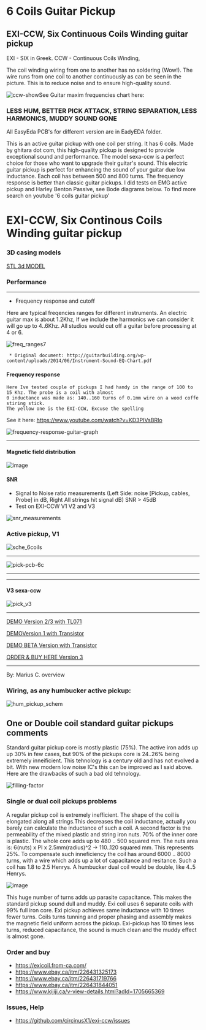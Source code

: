 # 6 Coils Guitar Pickup
## EXI-CCW, Six Continuous Coils Winding guitar pickup

EXI -  SIX in Greek.
CCW -  Continuous Coils Winding, 

The coil winding wiring from one to another has no soldering (Wow!). The wire runs from one coil to another
continuously as can be seen in the picture. This is to reduce noise and to ensure high-quality sound.


![ccw-show](https://github.com/user-attachments/assets/264fc695-38b5-48cc-875b-a993a79dcdc8)See Guitar maxim frequencies chart here: 


### LESS HUM, BETTER PICK ATTACK, STRING SEPARATION, LESS HARMONICS, MUDDY SOUND GONE 


All EasyEda PCB's for different version are in EadyEDA folder.

This is an active guitar pickup with one coil per string. It has 6 coils.
Made by ghitara dot com, this high-quality pickup is designed to provide exceptional sound and performance. 
The model sexa-ccw is a perfect choice for those who want to upgrade their guitar's sound. This electric guitar pickup is perfect 
for enhancing the sound of your guitar due low inductance. Each coil has between 500 and 800 turns. The frequency response is better than 
classic guitar pickups. I did tests on EMG active pickup and Harley Benton Passive, see Bode diagrams below. 
To find more search on youtube '6 coils guitar pickup'


# EXI-CCW, Six Continous Coils Winding guitar pickup


### 3D casing models

[STL 3d MODEL](https://github.com/circinusX1/sexa-ccw/blob/main/3d/exi-emboss.stl)


### Performance

---
  * Frequency response and cutoff

Here are typical freqencies ranges for different instruments. An electric guitar max is about 1.2Khz, If we include the harmonics 
we can consider it will go up to 4..6Khz. All studios would cut off a guitar before processing at 4 or 6.

 ![freq_ranges7](https://github.com/user-attachments/assets/84ee54c9-d4f3-42eb-9eab-dfd46383acb1)


     * Original document: http://guitarbuilding.org/wp-content/uploads/2014/06/Instrument-Sound-EQ-Chart.pdf


#### Frequency response

       

    Here Ive tested couple of pickups I had handy in the range of 100 to 15 Khz. The probe is a coil with almost
    0 inductance was made as: 140..160 turns of 0.1mm wire on a wood coffe stiring stick.
    The yellow one is the EXI-CCW, Excuse the spelling

See it here: https://www.youtube.com/watch?v=KD3PIVsBRIo


    


![frequency-response-guitar-graph](https://github.com/circinusX1/sexa-ccw/assets/69641625/6f998b94-56da-473a-8156-6cec2b3ec632)



---

#### Magnetic field distribution

![image](https://github.com/user-attachments/assets/b8a5d370-a5ae-42d9-b2ab-b33b3e6394ff)



#### SNR


   * Signal to Noise ratio measurements (Left Side: noise [Pickup, cables, Probe] in dB, Right All strings hit signal dB) SNR > 45dB
   * Test on EXI-CCW V1 V2 and V3

![snr_measurements](https://github.com/user-attachments/assets/9e77f4ac-187c-401d-b68d-649ec1bbebdc)

     


### Active pickup, V1

![sche_6coils](https://github.com/circinusX1/sexa-ccw/assets/69641625/2b5d4f61-82ba-425c-bbf4-3223ea398ee7)

---

![pick-pcb-6c](https://github.com/circinusX1/sexa-ccw/assets/69641625/6b53ffa5-7a11-4bb3-852e-07e3fcdf1ea7)

---


---


#### V3 sexa-ccw

![pick_v3](https://github.com/circinusX1/sexa-ccw/assets/69641625/90c53b04-8858-478b-84e9-50dcb3daaf10)


---


[DEMO Version 2/3 with TL071 ](https://www.youtube.com/watch?v=29cAE45jkJk)

[DEMOVersion 1 with Transistor](https://www.youtube.com/watch?v=PKX4ls18GiM)

[DEMO BETA Version with Transistor](https://www.youtube.com/watch?v=EW_jxvgFBk8)

[ORDER & BUY HERE Version 3](https://ghitara.com/?p=_sexa_ccw.php)

---

By: Marius C.
overview

### Wiring, as any humbucker active pickup:
![hum_pickup_schem](https://github.com/user-attachments/assets/ab6aecd4-c662-405d-a481-3dcc77360dc5)






## One or Double coil standard guitar pickups comments

Standard guitar pickup core is mostly plastic (75%). The active iron adds up up 30% in few cases,
but 90% of the pickups core is 24..26% being extremely inneificient. 
This tehnology is a century old and has not evolved a bit. With new modern low noise IC's
this can be improved as I said above. Here are the drawbacks of such a bad old tehnology.


![filling-factor](https://github.com/user-attachments/assets/97ca918b-d1ad-4c51-9ae8-c7bfb1c99bd2)



### Single or dual coil pickups problems

A regular pickup coil is extremely inefficient. The shape of the coil is elongated along all strings.This decreases the coil inductance, actually you barely can calculate the inductance of such a coil. A second factor is the permeability of the mixed plastic and string iron nuts. 70% of the inner core is plastic. The whole core adds up to 480 .. 500 squared mm. The nuts area is: 6(nuts) x PI x 2.5mm(radius)^2 → 110..120 squared mm. This represents 25%. To compensate such inneficiency the coil has around 6000 .. 8000 turns, with a wire which adds up a lot of capacitance and resitance. Such a coil has 1.8 to 2.5 Henrys. A humbucker dual coil would be double, like 4..5 Henrys. 


![image](https://github.com/user-attachments/assets/ceea8f12-f662-4d90-ba2e-e98fb5aa3d4b)

This huge number of turns adds up parasite capacitance. This makes the standard pickup sound dull and muddy. Exi coil uses 6 separate coils with 99% full iron core. Exi pickup achieves same inductance with 10 times fewer turns. Coils turns tunning and proper phasing and assembly makes the magnetic field uniform across the pickup. Exi-pickup has 10 times less turns, reduced capacitance, the sound is much clean and the muddy effect is almost gone. 


### Order and buy
   * https://exicoil.from-ca.com/
   * https://www.ebay.ca/itm/226431325173
   * https://www.ebay.ca/itm/226431719766
   * https://www.ebay.ca/itm/226431844051
   * https://www.kijiji.ca/v-view-details.html?adId=1705665369

### Issues, Help 
   * https://github.com/circinusX1/exi-ccw/issues




